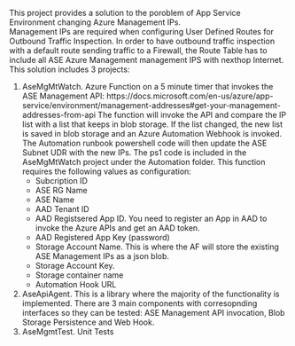 This project provides a solution to the poroblem of App Service Environment changing Azure Management IPs.  
Management IPs are required when configuring User Defined Routes for Outbound Traffic Inspection. In order to have outbound traffic inspection with a default route sending traffic to a Firewall, the Route Table has to include all ASE Azure Management management IPS with nexthop Internet.
This solution includes 3 projects:
<ol>
<li> AseMgMtWatch. Azure Function on a 5 minute timer that invokes the ASE Management API: 
https://docs.microsoft.com/en-us/azure/app-service/environment/management-addresses#get-your-management-addresses-from-api
The function will invoke the API and compare the IP list with a list that keeps in blob storage. If the list changed, the new list is saved in blob storage and an Azure Automation Webhook is invoked.  
The Automation runbook powershell code will then update the ASE Subnet UDR with the new IPs.  The ps1 code is included in the AseMgMtWatch project under the Automation folder.
This function requires the following values as configuration:
<ul>
<li>Subcription ID
<li>ASE RG Name
<li>ASE Name
<li>AAD Tenant ID
<li>AAD Registsered App ID.  You need to register an App in AAD to invoke the Azure APIs and get an AAD token.
<li>AAD Registered App Key (password)
<li>Storage Account Name.  This is where the AF will store the existing ASE Management IPs as a json blob.
<li>Storage Account Key.
<li>Storage container name
<li>Automation Hook URL
</ul>
<li>AseApiAgent. This is a library where the majority of the functionality is implemented. There are 3 main components with corresopnding interfaces so they can be tested: ASE Management API invocation, Blob Storage Persistence and Web Hook.
<li>AseMgmtTest. Unit Tests
</ul>
